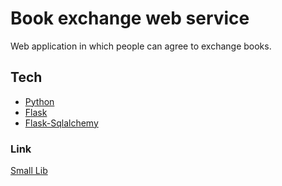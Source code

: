 # Book exchange web service
Web application in which people can agree to exchange books.
## Tech
- [Python](https://www.python.org/)
- [Flask](https://flask.palletsprojects.com/en/2.1.x/)
- [Flask-Sqlalchemy](https://flask-sqlalchemy.palletsprojects.com/en/2.x/)
### Link
[Small Lib](https://smalllib.herokuapp.com/)